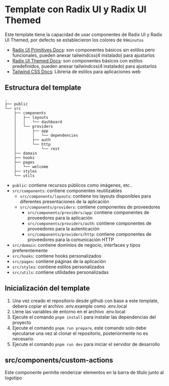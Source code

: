 # Template con Radix UI y Radix UI Themed

Este template tiene la capacidad de usar componentes de Radix UI y Radix UI Themed, por defecto se establecieron los colores de `99minutos`

- [Radix UI Primitives Docs](https://www.radix-ui.com/primitives/docs/overview/introduction): son componentes básicos sin estilos pero funcionales, pueden anexar tailwindcss(4 instalado) para ajustarlos
- [Radix UI Themed Docs](https://www.radix-ui.com/themes/docs/overview/getting-started): son componentes básicos con estilos predefinidos, pueden anexar tailwindcss(4 instalado) para ajustarlos
- [Tailwind CSS Docs](https://tailwindcss.com/): Libreria de estilos para aplicaciones web

## Estructura del template

```
.
├── public
└── src
    ├── components
    │   ├── layouts
    │   │   └── dashboard
    │   └── providers
    │       ├── app
    │       │   └── dependencies
    │       ├── auth
    │       └── http
    │           └── rest
    ├── domain
    ├── hooks
    ├── pages
    │   └── welcome
    ├── styles
    └── utils
```

- `public`: contiene recursos públicos como imágenes, etc..
- `src/components`: contiene componentes reutilizables
  - `src/components/layouts`: contiene los layouts disponibles para diferentes presentaciones de la aplicación
  - `src/components/providers`: contiene componentes de proveedores
    - `src/components/providers/app`: contiene componentes de proveedores para la aplicación
    - `src/components/providers/auth`: contiene componentes de proveedores para la autenticación
    - `src/components/providers/http`: contiene componentes de proveedores para la comunicación HTTP
- `src/domain`: contiene dominios de negocio, interfaces y tipos preferentemente
- `src/hooks`: contiene hooks personalizados
- `src/pages`: contiene páginas de la aplicación
- `src/styles`: contiene estilos personalizados
- `src/utils`: contiene utilidades personalizadas

## Inicialización del template

1. Una vez creado el repositorio desde github con base a este template, debera copiar el archivo .env.example como .env.local
2. Llene las variables de entorno en el archivo .env.local
3. Ejecute el comando `pnpm install` para instalar las dependencias del proyecto
4. Ejecute el comando `pnpm run prepare`, este comando solo debe ejecutarse una vez al clonar el repositorio, posteriormente no es necesario
5. Ejecute el comando `pnpm run dev` para iniciar el servidor de desarrollo

## src/components/custom-actions

Este componente permite renderizar elementos en la barra de título junto al logotipo
